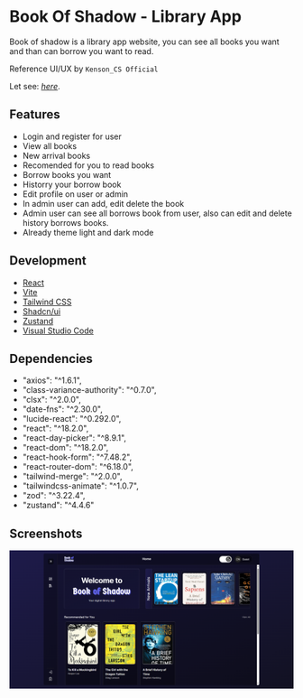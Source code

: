# Book Of Shadow - Library App

Book of shadow is a library app website, you can see all books you want and than can borrow you want to read.

Reference UI/UX by `Kenson_CS Official`

Let see: [_here_](https://book-of-shadow.vercel.app/).

## Features

- Login and register for user
- View all books
- New arrival books
- Recomended for you to read books
- Borrow books you want
- Historry your borrow book
- Edit profile on user or admin
- In admin user can add, edit delete the book
- Admin user can see all borrows book from user, also can edit and delete history borrows books.
- Already theme light and dark mode

## Development

- [React](https://react.dev/)
- [Vite](https://vitejs.dev/)
- [Tailwind CSS](https://tailwindcss.com/)
- [Shadcn/ui](https://ui.shadcn.com/)
- [Zustand](https://zustand-demo.pmnd.rs/)
- [Visual Studio Code](https://code.visualstudio.com/)

## Dependencies

- "axios": "^1.6.1",
- "class-variance-authority": "^0.7.0",
- "clsx": "^2.0.0",
- "date-fns": "^2.30.0",
- "lucide-react": "^0.292.0",
- "react": "^18.2.0",
- "react-day-picker": "^8.9.1",
- "react-dom": "^18.2.0",
- "react-hook-form": "^7.48.2",
- "react-router-dom": "^6.18.0",
- "tailwind-merge": "^2.0.0",
- "tailwindcss-animate": "^1.0.7",
- "zod": "^3.22.4",
- "zustand": "^4.4.6"

## Screenshots

<img src="public/documentation-image-website.png"/>

